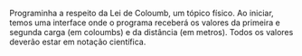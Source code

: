 Programinha a respeito da Lei de Coloumb, um tópico físico. 
Ao iniciar, temos uma interface onde o programa receberá os valores da primeira e segunda carga (em coloumbs) e da distância (em metros).
Todos os valores deverão estar em notação científica.

